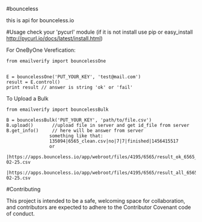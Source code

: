 #bounceless

this is api for bounceless.io

#Usage
  check your 'pycurl' module
(if it is not install use pip or easy_install
  http://pycurl.io/docs/latest/install.html)

  For OneByOne Verefication:

    from emailverify import bouncelessOne


    E = bouncelessOne('PUT_YOUR_KEY', 'test@mail.com')
    result = E.control()
    print result // answer is string 'ok' or 'fail'

  To Upload a Bulk

    from emailverify import bouncelessBulk   

    B = bouncelessBulk('PUT_YOUR_KEY', 'path/to/file.csv')
    B.upload()       //upload file in server and get id_file from server
    B.get_info()     // here will be answer from server  
                    something like that:
                    135094|6565_clean.csv|no|7|7|finished|1456415517
                    or
                    |https://apps.bounceless.io/app/webroot/files/4195/6565/result_ok_6565_2016-02-25.csv
                    |https://apps.bounceless.io/app/webroot/files/4195/6565/result_all_6565_2016-02-25.csv
#Contributing

 This project is intended to be a safe, welcoming space for collaboration, and contributors are expected to adhere to the Contributor Covenant code of conduct.
